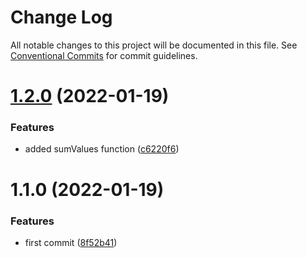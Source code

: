 # Change Log

All notable changes to this project will be documented in this file.
See [Conventional Commits](https://conventionalcommits.org) for commit guidelines.

# [1.2.0](https://github.com/heroneto/monorepo-js/compare/@my-monorepo/math-lib@1.1.0...@my-monorepo/math-lib@1.2.0) (2022-01-19)


### Features

* added sumValues function ([c6220f6](https://github.com/heroneto/monorepo-js/commit/c6220f62bbaecf42308e70bf4d0ee3ca2dc7d587))





# 1.1.0 (2022-01-19)


### Features

* first commit ([8f52b41](https://github.com/heroneto/monorepo-js/commit/8f52b4118bb95acab890deeb5de54ea8af107433))
